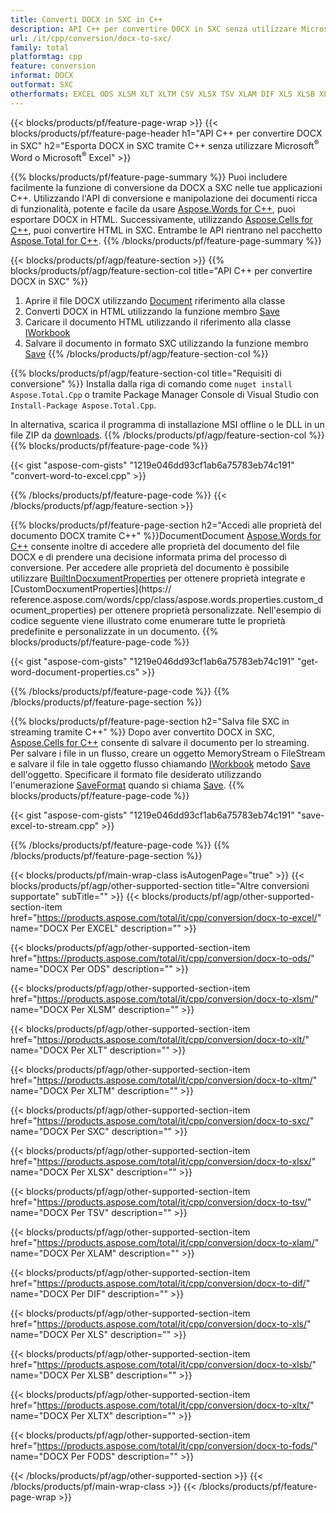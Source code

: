 ```yaml
---
title: Converti DOCX in SXC in C++
description: API C++ per convertire DOCX in SXC senza utilizzare Microsoft Word o Microsoft Excel
url: /it/cpp/conversion/docx-to-sxc/
family: total
platformtag: cpp
feature: conversion
informat: DOCX
outformat: SXC
otherformats: EXCEL ODS XLSM XLT XLTM CSV XLSX TSV XLAM DIF XLS XLSB XLTX FODS
---
```

{{< blocks/products/pf/feature-page-wrap >}}
{{< blocks/products/pf/feature-page-header h1="API C++ per convertire DOCX in SXC" h2="Esporta DOCX in SXC tramite C++ senza utilizzare Microsoft<sup>&reg;</sup> Word o Microsoft<sup>&reg;</sup> Excel" >}}

{{% blocks/products/pf/feature-page-summary %}}
Puoi includere facilmente la funzione di conversione da DOCX a SXC nelle tue applicazioni C++. Utilizzando l'API di conversione e manipolazione dei documenti ricca di funzionalità, potente e facile da usare [Aspose.Words for C++](https://products.aspose.com/words/cpp/), puoi esportare DOCX in HTML. Successivamente, utilizzando [Aspose.Cells for C++](https://products.aspose.com/cells/cpp/), puoi convertire HTML in SXC. Entrambe le API rientrano nel pacchetto [Aspose.Total for C++](https://products.aspose.com/total/cpp/). 
{{% /blocks/products/pf/feature-page-summary  %}}

{{< blocks/products/pf/agp/feature-section >}}
{{% blocks/products/pf/agp/feature-section-col title="API C++ per convertire DOCX in SXC" %}}
1. Aprire il file DOCX utilizzando [Document](https://reference.aspose.com/words/cpp/class/aspose.words.document) riferimento alla classe
2. Converti DOCX in HTML utilizzando la funzione membro [Save](https://reference.aspose.com/words/cpp/class/aspose.words.document#save_string_saveformat)
3. Caricare il documento HTML utilizzando il riferimento alla classe [IWorkbook](https://reference.aspose.com/cells/cpp/class/aspose.cells.i_workbook)
4. Salvare il documento in formato SXC utilizzando la funzione membro [Save](https://reference.aspose.com/cells/cpp/class/aspose.cells.i_workbook#a5dc7de23f7ceba76a05dc1d49f51502e)
{{% /blocks/products/pf/agp/feature-section-col %}}

{{% blocks/products/pf/agp/feature-section-col title="Requisiti di conversione" %}}
Installa dalla riga di comando come ```nuget install Aspose.Total.Cpp``` o tramite Package Manager Console di Visual Studio con ```Install-Package Aspose.Total.Cpp```.

In alternativa, scarica il programma di installazione MSI offline o le DLL in un file ZIP da [downloads](https://downloads.aspose.com/total/cpp).
{{% /blocks/products/pf/agp/feature-section-col %}}
{{% blocks/products/pf/feature-page-code %}}

{{< gist "aspose-com-gists" "1219e046dd93cf1ab6a75783eb74c191" "convert-word-to-excel.cpp" >}}



{{% /blocks/products/pf/feature-page-code %}}
{{< /blocks/products/pf/agp/feature-section >}}

{{% blocks/products/pf/feature-page-section  h2="Accedi alle proprietà del documento DOCX tramite C++" %}}DocumentDocument
[Aspose.Words for C++](https://products.aspose.com/words/cpp/) consente inoltre di accedere alle proprietà del documento del file DOCX e di prendere una decisione informata prima del processo di conversione. Per accedere alle proprietà del documento è possibile utilizzare [BuiltInDocxumentProperties](https://reference.aspose.com/words/cpp/class/aspose.words.properties.built_in_document_properties) per ottenere proprietà integrate e [CustomDocxumentProperties](https:// reference.aspose.com/words/cpp/class/aspose.words.properties.custom_document_properties) per ottenere proprietà personalizzate. Nell'esempio di codice seguente viene illustrato come enumerare tutte le proprietà predefinite e personalizzate in un documento.
{{% blocks/products/pf/feature-page-code %}}

{{< gist "aspose-com-gists" "1219e046dd93cf1ab6a75783eb74c191" "get-word-document-properties.cs" >}}

{{% /blocks/products/pf/feature-page-code  %}}
{{% /blocks/products/pf/feature-page-section %}}

{{% blocks/products/pf/feature-page-section  h2="Salva file SXC in streaming tramite C++" %}}
Dopo aver convertito DOCX in SXC, [Aspose.Cells for C++](https://products.aspose.com/cells/cpp/) consente di salvare il documento per lo streaming. Per salvare i file in un flusso, creare un oggetto MemoryStream o FileStream e salvare il file in tale oggetto flusso chiamando [IWorkbook](https://reference.aspose.com/cells/cpp/class/aspose.cells.i_workbook) metodo [Save](https://reference.aspose.com/cells/cpp/class/aspose.cells.i_workbook#a77072cfb929787df9ad1f38b02f58349) dell'oggetto. Specificare il formato file desiderato utilizzando l'enumerazione [SaveFormat](https://reference.aspose.com/cells/cpp/namespace/aspose.cells#a11cae527e4e68f1adcac8f47ea64481a) quando si chiama [Save](https://reference.aspose.com/cells/cpp/class/aspose.cells.i_workbook#a77072cfb929787df9ad1f38b02f58349).
{{% blocks/products/pf/feature-page-code %}}

{{< gist "aspose-com-gists" "1219e046dd93cf1ab6a75783eb74c191" "save-excel-to-stream.cpp" >}}

{{% /blocks/products/pf/feature-page-code  %}}
{{% /blocks/products/pf/feature-page-section %}}

{{< blocks/products/pf/main-wrap-class isAutogenPage="true" >}}
{{< blocks/products/pf/agp/other-supported-section title="Altre conversioni supportate" subTitle="" >}}
{{< blocks/products/pf/agp/other-supported-section-item href="https://products.aspose.com/total/it/cpp/conversion/docx-to-excel/" name="DOCX Per EXCEL" description="" >}}

{{< blocks/products/pf/agp/other-supported-section-item href="https://products.aspose.com/total/it/cpp/conversion/docx-to-ods/" name="DOCX Per ODS" description="" >}}

{{< blocks/products/pf/agp/other-supported-section-item href="https://products.aspose.com/total/it/cpp/conversion/docx-to-xlsm/" name="DOCX Per XLSM" description="" >}}

{{< blocks/products/pf/agp/other-supported-section-item href="https://products.aspose.com/total/it/cpp/conversion/docx-to-xlt/" name="DOCX Per XLT" description="" >}}

{{< blocks/products/pf/agp/other-supported-section-item href="https://products.aspose.com/total/it/cpp/conversion/docx-to-xltm/" name="DOCX Per XLTM" description="" >}}

{{< blocks/products/pf/agp/other-supported-section-item href="https://products.aspose.com/total/it/cpp/conversion/docx-to-sxc/" name="DOCX Per SXC" description="" >}}

{{< blocks/products/pf/agp/other-supported-section-item href="https://products.aspose.com/total/it/cpp/conversion/docx-to-xlsx/" name="DOCX Per XLSX" description="" >}}

{{< blocks/products/pf/agp/other-supported-section-item href="https://products.aspose.com/total/it/cpp/conversion/docx-to-tsv/" name="DOCX Per TSV" description="" >}}

{{< blocks/products/pf/agp/other-supported-section-item href="https://products.aspose.com/total/it/cpp/conversion/docx-to-xlam/" name="DOCX Per XLAM" description="" >}}

{{< blocks/products/pf/agp/other-supported-section-item href="https://products.aspose.com/total/it/cpp/conversion/docx-to-dif/" name="DOCX Per DIF" description="" >}}

{{< blocks/products/pf/agp/other-supported-section-item href="https://products.aspose.com/total/it/cpp/conversion/docx-to-xls/" name="DOCX Per XLS" description="" >}}

{{< blocks/products/pf/agp/other-supported-section-item href="https://products.aspose.com/total/it/cpp/conversion/docx-to-xlsb/" name="DOCX Per XLSB" description="" >}}

{{< blocks/products/pf/agp/other-supported-section-item href="https://products.aspose.com/total/it/cpp/conversion/docx-to-xltx/" name="DOCX Per XLTX" description="" >}}

{{< blocks/products/pf/agp/other-supported-section-item href="https://products.aspose.com/total/it/cpp/conversion/docx-to-fods/" name="DOCX Per FODS" description="" >}}


{{< /blocks/products/pf/agp/other-supported-section >}}
{{< /blocks/products/pf/main-wrap-class >}}
{{< /blocks/products/pf/feature-page-wrap >}}